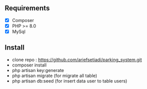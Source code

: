 ## Requirements

-   [x] Composer 
-   [x] PHP >= 8.0
-   [x] MySql

## Install

-   clone repo : https://github.com/ariefsetiadi/parking_system.git 
-   composer install
-   php artisan key:generate
-   php artisan migrate (for migrate all table)
-   php artisan db:seed (for insert data user to table users)